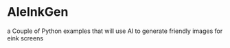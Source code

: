 # AIeInkGen
a Couple of Python examples that will use AI to generate friendly images for eink screens
